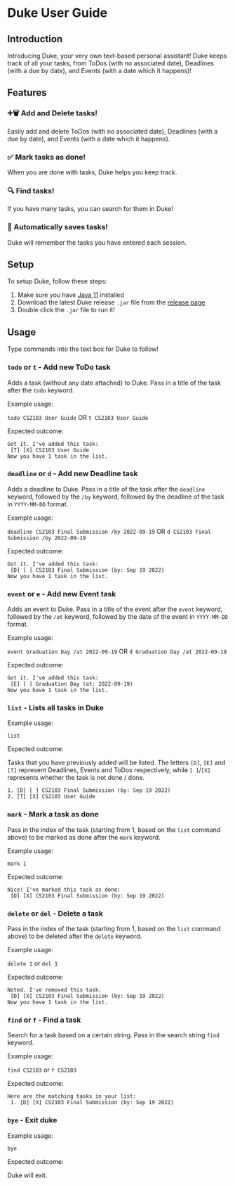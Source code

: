 # Duke User Guide

## Introduction

Introducing Duke, your very own text-based personal assistant! Duke keeps track of all your tasks, from ToDos (with no
associated date), Deadlines (with a due by date), and Events (with a date which it happens)!

## Features

### ➕🗑️ Add and Delete tasks!

Easily add and delete ToDos (with no associated date), Deadlines (with a due by date), and Events (with a date which it
happens).

### ✅ Mark tasks as done!

When you are done with tasks, Duke helps you keep track.

### 🔍 Find tasks!

If you have many tasks, you can search for them in Duke!

### 💾 Automatically saves tasks!

Duke will remember the tasks you have entered each session.

## Setup

To setup Duke, follow these steps:

1. Make sure you have [Java 11](https://www.oracle.com/sg/java/technologies/javase/jdk11-archive-downloads.html)
   installed
2. Download the latest Duke release `.jar` file from the [release page](https://github.com/mjgui/ip/releases)
3. Double click the `.jar` file to run it!

## Usage

Type commands into the text box for Duke to follow!

### `todo` or `t` - Add new ToDo task

Adds a task (without any date attached) to Duke. Pass in a title of the task after the `todo` keyword.

Example usage:

`todo CS2103 User Guide` OR `t CS2103 User Guide`

Expected outcome:

```
Got it. I've added this task:
 [T] [X] CS2103 User Guide
Now you have 1 task in the list.
```

### `deadline` or `d` - Add new Deadline task

Adds a deadline to Duke. Pass in a title of the task after the `deadline` keyword, followed by the `/by` keyword,
followed by the deadline of the task in `YYYY-MM-DD` format.

Example usage:

`deadline CS2103 Final Submission /by 2022-09-19` OR `d CS2103 Final Submission /by 2022-09-19`

Expected outcome:

```
Got it. I've added this task:
 [D] [ ] CS2103 Final Submission (by: Sep 19 2022)
Now you have 1 task in the list.
```

### `event` or `e` - Add new Event task

Adds an event to Duke. Pass in a title of the event after the `event` keyword, followed by the `/at` keyword, followed
by the date of the event in `YYYY-MM-DD` format.

Example usage:

`event Graduation Day /at 2022-09-19` OR `d Graduation Day /at 2022-09-19`

Expected outcome:

```
Got it. I've added this task:
 [E] [ ] Graduation Day (at: 2022-09-19)
Now you have 1 task in the list.
```

### `list` - Lists all tasks in Duke

Example usage:

`list`

Expected outcome:

Tasks that you have previously added will be listed. The letters `[D]`, `[E]` and `[T]` represent Deadlines, Events and
ToDos respectively, while `[ ]`/`[X]` represents whether the task is not done / done.

```
1. [D] [ ] CS2103 Final Submission (by: Sep 19 2022)
2. [T] [X] CS2103 User Guide
```

### `mark` - Mark a task as done

Pass in the index of the task (starting from 1, based on the `list` command above) to be marked as done after the `mark`
keyword.

Example usage:

`mark 1`

Expected outcome:

```
Nice! I've marked this task as done:
 [D] [X] CS2103 Final Submission (by: Sep 19 2022)
```

### `delete` or `del` - Delete a task

Pass in the index of the task (starting from 1, based on the `list` command above) to be deleted after the `delete`
keyword.

Example usage:

`delete 1` or `del 1`

Expected outcome:

```
Noted. I've removed this task:
 [D] [X] CS2103 Final Submission (by: Sep 19 2022)
Now you have 1 task in the list.
```

### `find` or `f` - Find a task

Search for a task based on a certain string. Pass in the search string  `find` keyword.

Example usage:

`find CS2103` or `f CS2103`

Expected outcome:

```
Here are the matching tasks in your list:
 1. [D] [X] CS2103 Final Submission (by: Sep 19 2022)
```

### `bye` - Exit duke

Example usage:

`bye`

Expected outcome:

Duke will exit.